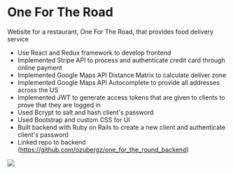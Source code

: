 # One For The Road

Website for a restaurant, One For The Road, that provides food delivery service

- Use React and Redux framework to develop frontend
- Implemented Stripe API to process and authenticate credit card through online payment
- Implemented Google Maps API Distance Matrix to calculate deliver zone
- Implemented Google Maps API Autocomplete to provide all addresses across the US
- Implemented JWT to generate access tokens that are given to clients to prove that they are logged in
- Used Bcrypt to salt and hash client's password
- Used Bootstrap and custom CSS for UI
- Built backend with Ruby on Rails to create a new client and authenticate client's password
- Linked repo to backend (https://github.com/ozubergz/one_for_the_round_backend)

<img src="./oftr.gif">



